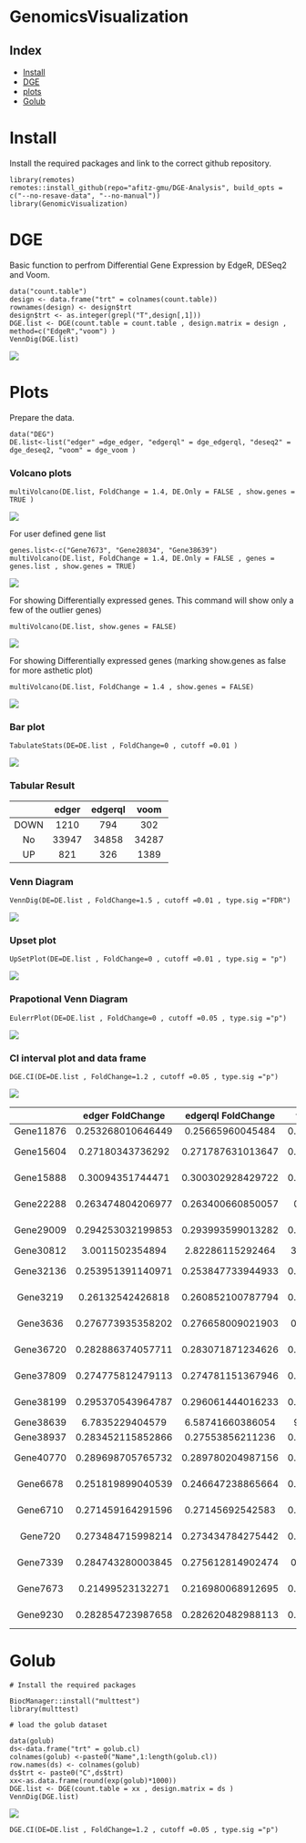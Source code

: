 # GenomicsVisualization

## Index

- [Install](#Install)
- [DGE](#DGE)
- [plots](#plots)
- [Golub](#Golub)

# Install

Install the required packages and link to the correct github repository.

```
library(remotes) 
remotes::install_github(repo="afitz-gmu/DGE-Analysis", build_opts = c("--no-resave-data", "--no-manual"))
library(GenomicVisualization)
```

# DGE

Basic function to perfrom Differential Gene Expression by EdgeR, DESeq2 and Voom.

```
data("count.table")
design <- data.frame("trt" = colnames(count.table))
rownames(design) <- design$trt
design$trt <- as.integer(grepl("T",design[,1]))
DGE.list <- DGE(count.table = count.table , design.matrix = design , method=c("EdgeR","voom") )
VennDig(DGE.list)
```

![](https://raw.githubusercontent.com/afitz-gmu/DGE-Analysis/main/image/VennDEG.jpeg) 

# Plots

Prepare the data. 

```
data("DEG")
DE.list<-list("edger" =dge_edger, "edgerql" = dge_edgerql, "deseq2" = dge_deseq2, "voom" = dge_voom )
```

### Volcano plots

```
multiVolcano(DE.list, FoldChange = 1.4, DE.Only = FALSE , show.genes = TRUE )
```

![](https://raw.githubusercontent.com/afitz-gmu/DGE-Analysis/main/image/MultiVolcano1.jpeg) 

For user defined gene list

```
genes.list<-c("Gene7673", "Gene28034", "Gene38639")
multiVolcano(DE.list, FoldChange = 1.4, DE.Only = FALSE , genes = genes.list , show.genes = TRUE)
```

![](https://raw.githubusercontent.com/afitz-gmu/DGE-Analysis/main/image/multiVolcano2.jpeg) 

For showing Differentially expressed genes. This command will show only a few of the outlier genes)

```
multiVolcano(DE.list, show.genes = FALSE)
```

![](https://raw.githubusercontent.com/afitz-gmu/DGE-Analysis/main/image/Volcano3.jpeg) 


For showing Differentially expressed genes (marking show.genes as false for more asthetic plot)

```
multiVolcano(DE.list, FoldChange = 1.4 , show.genes = FALSE)
```

![](https://raw.githubusercontent.com/afitz-gmu/DGE-Analysis/main/image/Volcano4.jpeg) 




### Bar plot

```
TabulateStats(DE=DE.list , FoldChange=0 , cutoff =0.01 )
```

![](https://raw.githubusercontent.com/afitz-gmu/DGE-Analysis/main/image/Bar.jpeg) 

### Tabular Result

| |edger|edgerql|voom|
|:----:|:----:|:------:|:-----:|
|DOWN|1210|794|302|
|No|33947|34858|34287|
|UP| 821|326|1389|


### Venn Diagram

```
VennDig(DE=DE.list , FoldChange=1.5 , cutoff =0.01 , type.sig ="FDR")
```

![](https://raw.githubusercontent.com/afitz-gmu/DGE-Analysis/main/image/venn.jpeg) 
### Upset plot

```
UpSetPlot(DE=DE.list , FoldChange=0 , cutoff =0.01 , type.sig = "p")
```

![](https://raw.githubusercontent.com/afitz-gmu/DGE-Analysis/main/image/Upsetplot.jpeg) 


### Prapotional Venn Diagram

```
EulerrPlot(DE=DE.list , FoldChange=0 , cutoff =0.05 , type.sig ="p")
```

![](https://raw.githubusercontent.com/afitz-gmu/DGE-Analysis/main/image/eular.jpeg) 

### CI interval plot and data frame

```
DGE.CI(DE=DE.list , FoldChange=1.2 , cutoff =0.05 , type.sig ="p")
```

![](https://raw.githubusercontent.com/afitz-gmu/DGE-Analysis/main/image/CI.jpeg) 


| |edger FoldChange|edgerql FoldChange|voom FoldChange|Min|Max|edger pvalue|edgerql pvalue|voom pvalue|Min|Max|
|:--:|:--:|:--:|:--:|:--:|:--:|:--:|:--:|:--:|:--:|:--:|
|Gene11876|0.253268010646449|0.25665960045484|0.333519105983995|0.253268010646449|0.333519105983995|0.00966910768271969|0.0138679244791296|0.0390346542589136|0.00966910768271969|0.0390346542589136|
|Gene15604|0.27180343736292|0.271787631013647|0.302097146830169|0.271787631013647|0.302097146830169|0.000348901761561591|0.00103259777034587|3.97342702281636e-09|3.97342702281636e-09|0.00103259777034587|
|Gene15888|0.30094351744471|0.300302928429722|0.332617475249204|0.300302928429722|0.332617475249204|0.000405266030230859|2.99397057448929e-06|1.16326308848636e-09|1.16326308848636e-09|0.000405266030230859|
|Gene22288|0.263474804206977|0.263400660850057|0.2916799978793|0.263400660850057|0.2916799978793|0.0005861510066759|4.17234374228856e-05|1.5530006115196e-10|1.5530006115196e-10|0.0005861510066759|
|Gene29009|0.294253032199853|0.293993599013282|0.330000812105133|0.293993599013282|0.330000812105133|2.62505647540443e-05|2.81215059098373e-06|5.0579118548581e-10|5.0579118548581e-10|2.62505647540443e-05|
|Gene30812|3.0011502354894|2.82286115292464|3.54654652335402|2.82286115292464|3.54654652335402|0.0443053766662665|0.0192060783610423|0.00229564569695183|0.00229564569695183|0.0443053766662665|
|Gene32136|0.253951391140971|0.253847733944933|0.276660037325252|0.253847733944933|0.276660037325252|0.000311904095164778|8.10948071015179e-07|8.89107509409887e-12|8.89107509409887e-12|0.000311904095164778|
|Gene3219|0.26132542426818|0.260852100787794|0.292821559694857|0.260852100787794|0.292821559694857|3.9108014179455e-08|7.25440228196772e-08|4.04635632813972e-11|4.04635632813972e-11|7.25440228196772e-08|
|Gene3636|0.276773935358202|0.276658009021903|0.30742464752486|0.276658009021903|0.30742464752486|0.000320786232115754|3.12890638531982e-05|2.80586403681253e-10|2.80586403681253e-10|0.000320786232115754|
|Gene36720|0.282886374057711|0.283071871234626|0.310527439322474|0.282886374057711|0.310527439322474|0.000489633506875775|2.9117905222642e-06|1.90836815806636e-10|1.90836815806636e-10|0.000489633506875775|
|Gene37809|0.274775812479113|0.274781151367946|0.297749013272049|0.274775812479113|0.297749013272049|0.00409971202637718|0.0403344717227362|5.83264594328474e-07|5.83264594328474e-07|0.0403344717227362|
|Gene38199|0.295370543964787|0.296061444016233|0.328422674982562|0.295370543964787|0.328422674982562|8.2482427048141e-05|8.10948071015179e-07|1.52215838845913e-09|1.52215838845913e-09|8.2482427048141e-05|
|Gene38639|6.7835229404579|6.58741660386054|9.6638046407115|6.58741660386054|9.6638046407115|0.0573934369490823|0.136024039700254|0.00415995911576501|0.00415995911576501|0.136024039700254|
|Gene38937|0.283452115852866|0.27553856211236|0.315105821098576|0.27553856211236|0.315105821098576|0.00825053138204574|0.195476227936559|0.181147657675811|0.00825053138204574|0.195476227936559|
|Gene40770|0.289698705765732|0.289780204987156|0.325317239975445|0.289698705765732|0.325317239975445|3.4623122963608e-05|3.08747716025276e-05|5.52436063074383e-10|5.52436063074383e-10|3.4623122963608e-05|
|Gene6678|0.251819899040539|0.246647238865664|0.301947985426532|0.246647238865664|0.301947985426532|0.00010352524415427|1.56612785739337e-07|4.16666249706773e-10|4.16666249706773e-10|0.00010352524415427|
|Gene6710|0.271459164291596|0.27145692542583|0.301120050678203|0.27145692542583|0.301120050678203|0.000430650590640714|0.0118339982149324|9.04425211253826e-08|9.04425211253826e-08|0.0118339982149324|
|Gene720|0.273484715998214|0.273434784275442|0.302884849886368|0.273434784275442|0.302884849886368|0.00122751324077398|0.00102621047894686|4.53220294233197e-09|4.53220294233197e-09|0.00122751324077398|
|Gene7339|0.284743280003845|0.275612814902474|0.32548462536702|0.275612814902474|0.32548462536702|1.22959638267496e-07|0.00588064870290072|0.0108920996649206|1.22959638267496e-07|0.0108920996649206|
|Gene7673|0.21499523132271|0.216980068912695|0.244685085090055|0.21499523132271|0.244685085090055|0.0218327855690298|3.60045900816876e-06|4.35821145336272e-12|4.35821145336272e-12|0.0218327855690298|
|Gene9230|0.282854723987658|0.282620482988113|0.310124743179966|0.282620482988113|0.310124743179966|0.000351248577561045|8.10948071015179e-07|3.29044695217997e-10|3.29044695217997e-10|0.000351248577561045|


# Golub

```
# Install the required packages

BiocManager::install("multtest")
library(multtest)

# load the golub dataset

data(golub)
ds<-data.frame("trt" = golub.cl)
colnames(golub) <-paste0("Name",1:length(golub.cl))
row.names(ds) <- colnames(golub)
ds$trt <- paste0("C",ds$trt)
xx<-as.data.frame(round(exp(golub)*1000))
DGE.list <- DGE(count.table = xx , design.matrix = ds )
VennDig(DGE.list)
```
![](https://raw.githubusercontent.com/afitz-gmu/DGE-Analysis/main/image/golub.jpeg) 

```
DGE.CI(DE=DE.list , FoldChange=1.2 , cutoff =0.05 , type.sig ="p")
```